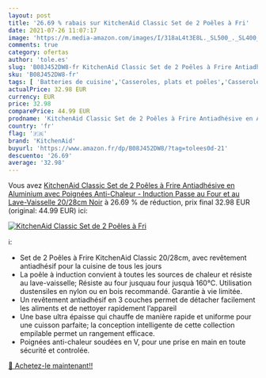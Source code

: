 ```yaml
---
layout: post
title: '26.69 % rabais sur KitchenAid Classic Set de 2 Poêles à Fri'
date: 2021-07-26 11:07:17
image: 'https://m.media-amazon.com/images/I/318aL4t3E8L._SL500_._SL400_.jpg'
comments: true
category: ofertas
author: 'tole.es'
slug: 'B08J452DW8-fr KitchenAid Classic Set de 2 Poêles à Frire Antiadhésive en...'
sku: 'B08J452DW8-fr'
tags: [ 'Batteries de cuisine','Casseroles, plats et poêles','Casseroles, poêles et faitouts','Cuisine et Maison','Sets de poêles','kitchenaid', ]
actualPrice: 32.98 EUR
currency: EUR
price: 32.98
comparePrice: 44.99 EUR
prodname: 'KitchenAid Classic Set de 2 Poêles à Frire Antiadhésive en Aluminium avec Poignées Anti-Chaleur - Induction  Passe au Four et au Lave-Vaisselle  20/28cm  Noir'
country: 'fr'
flag: '🇫🇷'
brand: 'KitchenAid'
buyurl: 'https://www.amazon.fr/dp/B08J452DW8/?tag=tolees0d-21'
descuento: '26.69'
average: '32.98'
---
```


Vous avez [KitchenAid Classic Set de 2 Poêles à Frire Antiadhésive en Aluminium avec Poignées Anti-Chaleur - Induction  Passe au Four et au Lave-Vaisselle  20/28cm  Noir](https://www.amazon.fr/dp/B08J452DW8/?tag=tolees0d-21)  à  26.69 % de réduction, prix final  32.98 EUR (original: 44.99 EUR) ici:

[![KitchenAid Classic Set de 2 Poêles à Fri](https://m.media-amazon.com/images/I/318aL4t3E8L._SL500_._SL400_.jpg)](https://www.amazon.fr/dp/B08J452DW8/?tag=tolees0d-21)

ℹ️:

- Set de 2 Poêles à Frire KitchenAid Classic 20/28cm, avec revêtement antiadhésif pour la cuisine de tous les jours
- La poêle à induction convient à toutes les sources de chaleur et résiste au lave-vaisselle; Résiste au four jusquau four jusquà 160°C. Utilisation dustensiles en nylon ou en bois recommandé. Garantie à vie limitée.
- Un revêtement antiadhésif en 3 couches permet de détacher facilement les aliments et de nettoyer rapidement l’appareil
- Une base ultra épaisse qui chauffe de manière rapide et uniforme pour une cuisson parfaite; la conception intelligente de cette collection empilable permet un rangement efficace.
- Poignées anti-chaleur soudées en V, pour une prise en main en toute sécurité et controlée.

[🛒 Achetez-le maintenant!!](https://www.amazon.fr/dp/B08J452DW8/?tag=tolees0d-21)
